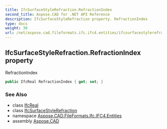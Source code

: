 ```yaml
---
title: IfcSurfaceStyleRefraction.RefractionIndex
second_title: Aspose.CAD for .NET API Reference
description: IfcSurfaceStyleRefraction property. RefractionIndex
type: docs
weight: 30
url: /net/aspose.cad.fileformats.ifc.ifc4.entities/ifcsurfacestylerefraction/refractionindex/
---
```

## IfcSurfaceStyleRefraction.RefractionIndex property

RefractionIndex

```csharp
public IfcReal RefractionIndex { get; set; }
```

### See Also

* class [IfcReal](../../../aspose.cad.fileformats.ifc.ifc4.types/ifcreal/)
* class [IfcSurfaceStyleRefraction](../)
* namespace [Aspose.CAD.FileFormats.Ifc.IFC4.Entities](../../ifcsurfacestylerefraction/)
* assembly [Aspose.CAD](../../../)


